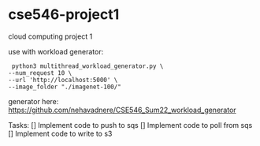 # cse546-project1
cloud computing project 1

use with workload generator:
```
 python3 multithread_workload_generator.py \
--num_request 10 \
--url 'http://localhost:5000' \
--image_folder "./imagenet-100/"
```

generator here: https://github.com/nehavadnere/CSE546_Sum22_workload_generator

Tasks:
[] Implement code to push to sqs
[] Implement code to poll from sqs
[] Implement code to write to s3
